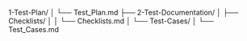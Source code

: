 1-Test-Plan/
│   └── Test_Plan.md
├── 2-Test-Documentation/
│   ├── Checklists/
│   │   └── Checklists.md
│   └── Test-Cases/
│       └── Test_Cases.md
